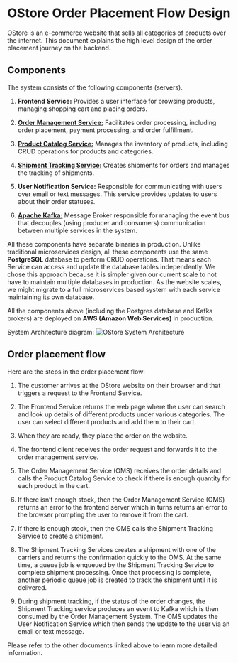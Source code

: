 # OStore Order Placement Flow Design

OStore is an e-commerce website that sells all categories of products over the internet. This document explains the high level design of the order placement journey on the backend.

## Components

The system consists of the following components (servers).

1. **Frontend Service:** Provides a user interface for browsing products, managing shopping cart and placing orders.

2. [**Order Management Service:**](https://docs.google.com/document/d/1KCxn4jyPlwn9BfTKZ9WvunTGBCXtU83HgGAoaiUNwUM/edit#heading=h.3v4xlitgwdd0) Facilitates order processing, including order placement, payment processing, and order fulfillment.

3. [**Product Catalog Service:**](https://docs.google.com/document/d/1BgkNku_xJyYK3A6fLA3-yJ63BFBRI-hjP_oB8KsU9lk/edit) Manages the inventory of products, including CRUD operations for products and categories.

4. [**Shipment Tracking Service:**](https://docs.google.com/document/d/1nQnRgZOElsoQNGIxm7awykEOghufbfk_3ZGITq4aipg/edit) Creates shipments for orders and manages the tracking of shipments.

5. **User Notification Service:** Responsible for communicating with users over email or text messages. This service provides updates to users about their order statuses.

6. [**Apache Kafka:**](https://kafka.apache.org/) Message Broker responsible for managing the event bus that decouples (using producer and consumers) communication between multiple services in the system. 

All these components have separate binaries in production. Unlike traditional microservices design, all these components use the same **PostgreSQL** database to perform CRUD operations. That means each Service can access and update the database tables independently. We chose this approach because it is simpler given our current scale to not have to maintain multiple databases in production. As the website scales, we might migrate to a full microservices based system with each service maintaining its own database.

All the components above (including the Postgres database and Kafka brokers) are deployed on **AWS (Amazon Web Services)** in production.

System Architecture diagram: ![OStore System Architecture](https://docs.google.com/drawings/d/1dCK0lp1uRv7_bdoUuiP9lYmJCaJAO2DM7JEw1osYW48/edit?usp=sharing)

## Order placement flow

Here are the steps in the order placement flow:

1. The customer arrives at the OStore website on their browser and that triggers a request to the Frontend Service.

2. The Frontend Service returns the web page where the user can search and look up details of different products under various categories. The user can select different products and add them to their cart.

3. When they are ready, they place the order on the website.

4. The frontend client receives the order request and forwards it to the order management service.

5. The Order Management Service (OMS) receives the order details and calls the Product Catalog Service to check if there is enough quantity for each product in the cart.

6. If there isn’t enough stock, then the Order Management Service (OMS) returns an error to the frontend server which in turns returns an error to the browser prompting the user to remove it from the cart.

7. If there is enough stock, then the OMS calls the Shipment Tracking Service to create a shipment.

8. The Shipment Tracking Services creates a shipment with one of the carriers and returns the confirmation quickly to the OMS. At the same time, a queue job is enqueued by the Shipment Tracking Service to complete shipment processing. Once that processing is complete, another periodic queue job is created to track the shipment until it is delivered.

9. During shipment tracking, if the status of the order changes, the Shipment Tracking service produces an event to Kafka which is then consumed by the Order Management System. The OMS updates the User Notification Service which then sends the update to the user via an email or text message.

Please refer to the other documents linked above to learn more detailed information.
